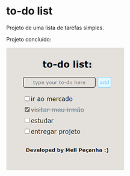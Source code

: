 # to-do list

Projeto de uma lista de tarefas simples.

Projeto concluído:

![to-do list](assets/img/to-do-list.png)